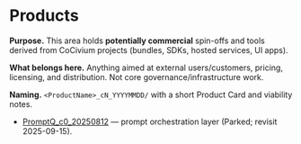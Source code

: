 # Products

**Purpose.** This area holds **potentially commercial** spin-offs and tools derived from CoCivium projects (bundles, SDKs, hosted services, UI apps).  

**What belongs here.** Anything aimed at external users/customers, pricing, licensing, and distribution.  Not core governance/infrastructure work.  

**Naming.** `<ProductName>_cN_YYYYMMDD/` with a short Product Card and viability notes.  

- [PromptQ_c0_20250812](PromptQ_c0_20250812/) — prompt orchestration layer (Parked; revisit 2025-09-15).
